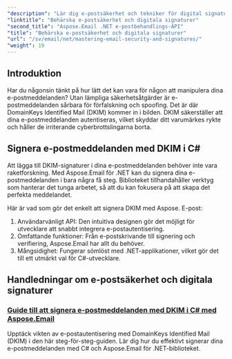 ```yaml
---
"description": "Lär dig e-postsäkerhet och tekniker för digital signatur i Aspose.Email för .NET. Utforska steg-för-steg-handledningar, inklusive DKIM-signering i C#."
"linktitle": "Behärska e-postsäkerhet och digitala signaturer"
"second_title": "Aspose.Email .NET e-postbehandlings-API"
"title": "Behärska e-postsäkerhet och digitala signaturer"
"url": "/sv/email/net/mastering-email-security-and-signatures/"
"weight": 19
---
```


## Introduktion 

Har du någonsin tänkt på hur lätt det kan vara för någon att manipulera dina e-postmeddelanden? Utan lämpliga säkerhetsåtgärder är e-postmeddelanden sårbara för förfalskning och spoofing. Det är där DomainKeys Identified Mail (DKIM) kommer in i bilden. DKIM säkerställer att dina e-postmeddelanden autentiseras, vilket skyddar ditt varumärkes rykte och håller de irriterande cyberbrottslingarna borta.  

## Signera e-postmeddelanden med DKIM i C#  

Att lägga till DKIM-signaturer i dina e-postmeddelanden behöver inte vara raketforskning. Med Aspose.Email för .NET kan du signera dina e-postmeddelanden i bara några få steg. Biblioteket tillhandahåller verktyg som hanterar det tunga arbetet, så att du kan fokusera på att skapa det perfekta meddelandet.  

Här är vad som gör det enkelt att signera DKIM med Aspose. E-post:  

1. Användarvänligt API: Den intuitiva designen gör det möjligt för utvecklare att snabbt integrera e-postautentisering.  
2. Omfattande funktioner: Från e-postskrivande till signering och verifiering, Aspose.Email har allt du behöver.  
3. Mångsidighet: Fungerar sömlöst med .NET-applikationer, vilket gör det till ett utmärkt val för C#-utvecklare.

## Handledningar om e-postsäkerhet och digitala signaturer
### [Guide till att signera e-postmeddelanden med DKIM i C# med Aspose.Email](./guide-to-signing-emails-with-dkim/)
Upptäck vikten av e-postautentisering med DomainKeys Identified Mail (DKIM) i den här steg-för-steg-guiden. Lär dig hur du effektivt signerar dina e-postmeddelanden med C# och Aspose.Email för .NET-biblioteket.